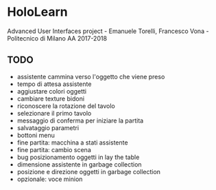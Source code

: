 # HoloLearn
Advanced User Interfaces project - Emanuele Torelli, Francesco Vona - Politecnico di Milano AA 2017-2018

## TODO
- assistente cammina verso l'oggetto che viene preso
- tempo di attesa assistente
- aggiustare colori oggetti
- cambiare texture bidoni
- riconoscere la rotazione del tavolo
- selezionare il primo tavolo
- messaggio di conferma per iniziare la partita
- salvataggio parametri
- bottoni menu
- fine partita: macchina a stati assistente
- fine partita: cambio scena
- bug posizionamento oggetti in lay the table
- dimensione assistente in garbage collection
- posizione e direzione oggetti in garbage collection
- opzionale: voce minion
